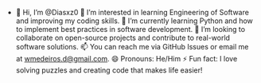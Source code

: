 - 👋 Hi, I’m @Diasxz0
👀 I’m interested in learning Engineering of Software and improving my coding skills.
🌱 I’m currently learning Python and how to implement best practices in software development.
💞️ I’m looking to collaborate on open-source projects and contribute to real-world software solutions.
📫 You can reach me via GitHub Issues or email me at wmedeiros.d@gmail.com.
😄 Pronouns: He/Him
⚡ Fun fact: I love solving puzzles and creating code that makes life easier!

<!---
Diasxz0/Diasxz0 is a ✨ special ✨ repository because its `README.md` (this file) appears on your GitHub profile.
You can click the Preview link to take a look at your changes.
--->
